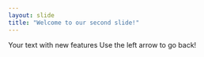 ```yaml
---
layout: slide
title: "Welcome to our second slide!"
---
```

Your text with new features
Use the left arrow to go back!